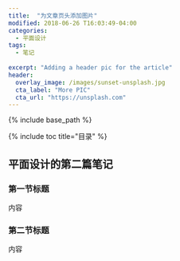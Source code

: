 ```yaml
---
title:  "为文章页头添加图片"
modified: 2018-06-26 T16:03:49-04:00
categories: 
  - 平面设计
tags:
  - 笔记
  
excerpt: "Adding a header pic for the article"
header:
  overlay_image: /images/sunset-unsplash.jpg
  cta_label: "More PIC"
  cta_url: "https://unsplash.com"
---
```


{% include base_path %}

{% include toc title="目录" %}


## 平面设计的第二篇笔记

### 第一节标题

内容

### 第二节标题

内容